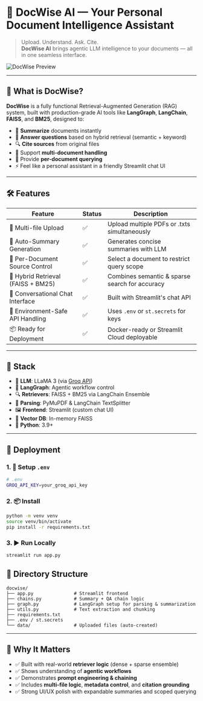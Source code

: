 
# 📄 DocWise AI — Your Personal Document Intelligence Assistant

> Upload. Understand. Ask. Cite.  
> **DocWise AI** brings agentic LLM intelligence to your documents — all in one seamless interface.

![DocWise Preview](preview.gif) <!-- Add a gif or screenshot here -->

---

## 🚀 What is DocWise?

**DocWise** is a fully functional Retrieval-Augmented Generation (RAG) system, built with production-grade AI tools like **LangGraph**, **LangChain**, **FAISS**, and **BM25**, designed to:

- 🧠 **Summarize** documents instantly
- 💬 **Answer questions** based on hybrid retrieval (semantic + keyword)
- 🔍 **Cite sources** from original files
- 🧩 Support **multi-document handling**
- 🧾 Provide **per-document querying**
- ⚡ Feel like a personal assistant in a friendly Streamlit chat UI

---

## 🛠️ Features

| Feature                            | Status   | Description |
|------------------------------------|----------|-------------|
| 🔄 Multi-file Upload               | ✅       | Upload multiple PDFs or .txts simultaneously |
| 🧠 Auto-Summary Generation         | ✅       | Generates concise summaries with LLM |
| 📑 Per-Document Source Control     | ✅       | Select a document to restrict query scope |
| 🧭 Hybrid Retrieval (FAISS + BM25) | ✅       | Combines semantic & sparse search for accuracy |
| 💬 Conversational Chat Interface   | ✅       | Built with Streamlit's chat API |
| 🔐 Environment-Safe API Handling   | ✅       | Uses `.env` or `st.secrets` for keys |
| 📦 Ready for Deployment            | ✅       | Docker-ready or Streamlit Cloud deployable |

---

## 🧱 Stack

- 🧠 **LLM**: LLaMA 3 (via [Groq API](https://console.groq.com/))
- 🔗 **LangGraph**: Agentic workflow control
- 🔍 **Retrievers**: FAISS + BM25 via LangChain Ensemble
- 📄 **Parsing**: PyMuPDF & LangChain TextSplitter
- 🖼️ **Frontend**: Streamlit (custom chat UI)
- 🧪 **Vector DB**: In-memory FAISS
- 🐍 **Python**: 3.9+ 
---

## 🚢 Deployment

### 1. 🔐 Setup `.env`

```bash
# .env
GROQ_API_KEY=your_groq_api_key
```


### 2. 📦 Install

```bash
python -m venv venv
source venv/bin/activate
pip install -r requirements.txt
```

### 3. ▶️ Run Locally

```bash
streamlit run app.py
```


## 📁 Directory Structure

```
docwise/
├── app.py               # Streamlit frontend
├── chains.py            # Summary + QA chain logic
├── graph.py             # LangGraph setup for parsing & summarization
├── utils.py             # Text extraction and chunking
├── requirements.txt
├── .env / st.secrets
└── data/                # Uploaded files (auto-created)
```

---

## 🤖 Why It Matters

- ✅ Built with real-world **retriever logic** (dense + sparse ensemble)
- ✅ Shows understanding of **agentic workflows**
- ✅ Demonstrates **prompt engineering & chaining**
- ✅ Includes **multi-file logic**, **metadata control**, and **citation grounding**
- ✅ Strong UI/UX polish with expandable summaries and scoped querying

